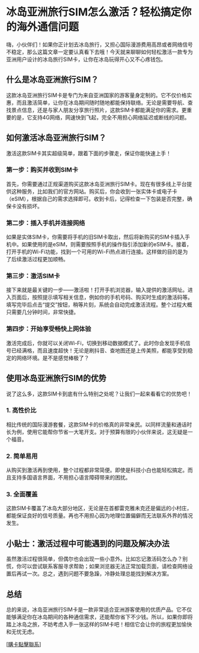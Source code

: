 # 冰岛亚洲旅行SIM怎么激活？轻松搞定你的海外通信问题

嗨，小伙伴们！如果你正计划去冰岛旅行，又担心国际漫游费用高昂或者网络信号不稳定，那么这篇文章一定要认真看下去哦！今天就来聊聊如何轻松激活一款专为亚洲用户设计的冰岛旅行SIM卡，让你在冰岛玩得开心又不心疼钱包。

## 什么是冰岛亚洲旅行SIM？

这款冰岛亚洲旅行SIM卡是专门为来自亚洲国家的游客量身定制的。它不仅价格实惠，而且激活简单，让你在冰岛期间随时随地都能保持联络。无论是需要导航、查找景点信息，还是与家人朋友分享旅行照片，这款SIM卡都能满足你的需求。更重要的是，它支持4G网络，网速快到飞起，完全不用担心网络延迟或断线的问题。

## 如何激活冰岛亚洲旅行SIM？

激活这款SIM卡其实超级简单，跟着下面的步骤走，保证你能快速上手！

### 第一步：购买并收到SIM卡

首先，你需要通过正规渠道购买这款冰岛亚洲旅行SIM卡。现在有很多线上平台提供这种服务，比如我们的官方网站。购买后，你会收到一张实体卡或电子卡（eSIM），根据自己的需求选择即可。收到卡后，记得检查一下包装是否完整，确保卡没有损坏。

### 第二步：插入手机并连接网络

如果是实体SIM卡，你需要将手机的旧SIM卡取出，然后将新购买的SIM卡插入手机中。如果使用的是eSIM，则需要按照手机的操作指引添加新的eSIM卡。接着，打开手机的Wi-Fi功能，找到一个可用的Wi-Fi热点进行连接。这样做的目的是为了后续激活过程更加顺畅。

### 第三步：激活SIM卡

接下来就是最关键的一步——激活啦！打开手机浏览器，输入提供的激活网址。进入页面后，按照提示填写相关信息，例如你的手机号码、购买时生成的激活码等。填写完毕后点击“提交”按钮，稍等片刻，系统会自动完成激活流程。整个过程大概只需要几分钟时间，非常快捷。

### 第四步：开始享受畅快上网体验

激活完成后，你就可以关闭Wi-Fi，切换到移动数据模式了。此时你会发现手机信号已经满格，而且速度超快！无论是刷抖音、查地图还是上传美照，都能享受到稳定的网络环境。是不是感觉棒极了？

## 使用冰岛亚洲旅行SIM的优势

说了这么多，这款SIM卡到底有什么特别之处呢？让我们一起来看看它的优势吧！

### 1. 高性价比

相比传统的国际漫游套餐，这款SIM卡的价格真的非常亲民。以同样流量和通话时长为例，使用它能帮你节省一大笔开支。对于预算有限的小伙伴来说，这无疑是一个福音。

### 2. 简单易用

从购买到激活再到使用，整个过程都非常简便。即使是科技小白也能轻松搞定。而且支持多国语言界面，不用担心语言障碍带来的困扰。

### 3. 全面覆盖

这款SIM卡覆盖了冰岛大部分地区，无论是在首都雷克雅未克还是偏远的小村庄，都能保证良好的信号质量。再也不用担心因为地理位置偏僻而无法联系外界的情况发生。

## 小贴士：激活过程中可能遇到的问题及解决办法

虽然激活过程很简单，但偶尔也会出现一些小意外。比如忘记激活码怎么办？别慌，你可以尝试联系客服寻求帮助；如果浏览器无法正常加载页面，请检查网络设置后再试一次。总之，遇到问题不要急躁，冷静处理总能找到解决方案。

## 总结

总的来说，冰岛亚洲旅行SIM卡是一款非常适合亚洲游客使用的优质产品。它不仅能够满足你在冰岛期间的各种通信需求，还能帮你省下不少钱。所以，如果你即将踏上冰岛之旅，不妨考虑入手一张这样的SIM卡吧！相信它会让你的旅程更加愉快和无忧无虑。

[[購卡點擊聯系](https://t.me/s/esim1088)]
